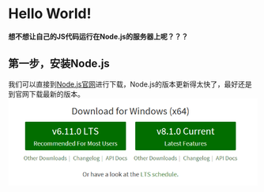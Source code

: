# Hello World!  

**想不想让自己的JS代码运行在Node.js的服务器上呢？？？**  

## 第一步，安装Node.js  
我们可以直接到[Node.js官网]进行下载，Node.js的版本更新得太快了，最好还是到官网下载最新的版本。  
![官网](../images/nodejs.png "版本的选择")


<!--超链接-->
[Node.js官网]: https://nodejs.org/en/
